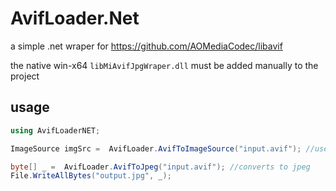 # AvifLoader.Net

a simple .net wraper for https://github.com/AOMediaCodec/libavif 

the native win-x64 ```libMiAvifJpgWraper.dll```  must be added manually to the project

## usage

```c#
using AvifLoaderNET;

ImageSource imgSrc =  AvifLoader.AvifToImageSource("input.avif"); //uses the rgb pixels data

byte[] _ =  AvifLoader.AvifToJpeg("input.avif"); //converts to jpeg
File.WriteAllBytes("output.jpg", _);

```


